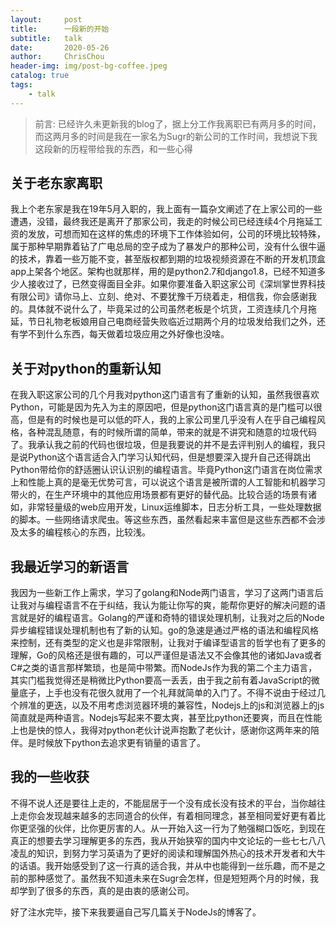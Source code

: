```yaml
---
layout:     post
title:      一段新的开始
subtitle:   talk
date:       2020-05-26
author:     ChrisChou
header-img: img/post-bg-coffee.jpeg
catalog: true
tags:
    - talk
---
```


> 前言: 已经许久未更新我的blog了，据上分工作我离职已有两月多的时间，而这两月多的时间是我在一家名为Sugr的新公司的工作时间，我想说下我这段新的历程带给我的东西，和一些心得


## 关于老东家离职

我上个老东家是我在19年5月入职的，我上面有一篇杂文阐述了在上家公司的一些遭遇，没错，最终我还是离开了那家公司，我走的时候公司已经连续4个月拖延工资的发放，可想而知在这样的焦虑的环境下工作体验如何，公司的环境比较特殊，属于那种早期靠着钻了广电总局的空子成为了暴发户的那种公司，没有什么很牛逼的技术，靠着一些万能不变，甚至版权都到期的垃圾视频资源在不断的开发机顶盒app上架各个地区。架构也就那样，用的是python2.7和django1.8，已经不知道多少人接收过了，已然变得面目全非。如果你要准备入职这家公司《深圳掌世界科技有限公司》请你马上、立刻、绝对、不要犹豫千万绕着走，相信我，你会感谢我的。具体就不说什么了，毕竟呆过的公司虽然老板是个坑货，工资连续几个月拖延，节日礼物老板娘用自己电商经营失败临近过期两个月的垃圾发给我们之外，还有学不到什么东西，每天做着垃圾应用之外好像也没啥。


## 关于对python的重新认知

在我入职这家公司的几个月我对python这门语言有了重新的认知，虽然我很喜欢Python，可能是因为先入为主的原因吧，但是python这门语言真的是门槛可以很高，但是有的时候也是可以低的吓人，我的上家公司里几乎没有人在乎自己编程风格，各种混乱随意，有的时候所谓的简单，带来的就是不讲究和随意的垃圾代码了。我承认我之前的代码也很垃圾，但是我要说的并不是去评判别人的编程，我只是说Python这个语言适合入门学习认知代码，但是想要深入提升自己还得跳出Python带给你的舒适圈认识认识别的编程语言。毕竟Python这门语言在岗位需求上和性能上真的是毫无优势可言，可以说这个语言是被所谓的人工智能和机器学习带火的，在生产环境中的其他应用场景都有更好的替代品。比较合适的场景有诸如，非常轻量级的web应用开发，Linux运维脚本，日志分析工具，一些处理数据的脚本。一些网络请求爬虫。等这些东西，虽然看起来丰富但是这些东西都不会涉及太多的编程核心的东西，比较浅。

## 我最近学习的新语言

我因为一些新工作上需求，学习了golang和Node两门语言，学习了这两门语言后让我对与编程语言不在于纠结，我认为能让你写的爽，能帮你更好的解决问题的语言就是好的编程语言。Golang的严谨和奇特的错误处理机制，让我对之后的Node异步编程错误处理机制也有了新的认知。go的急速是通过严格的语法和编程风格来控制，还有类型的定义也是非常限制，让我对于编译型语言的哲学也有了更多的理解，Go的风格还是很有趣的，可以严谨但是语法又不会像其他的诸如Java或者C#之类的语言那样繁琐，也是简中带繁。而NodeJs作为我的第二个主力语言，其实门槛我觉得还是稍微比Python要高一丢丢，由于我之前有着JavaScript的微量底子，上手也没有花很久就用了一个礼拜就简单的入门了。不得不说由于经过几个辨准的更迭，以及不用考虑浏览器环境的兼容性，Nodejs上的js和浏览器上的js简直就是两种语言。Nodejs写起来不要太爽，甚至比python还要爽，而且在性能上也是快的惊人，我得对python老伙计说声抱歉了老伙计，感谢你这两年来的陪伴。是时候放下python去追求更有销量的语言了。

## 我的一些收获

不得不说人还是要往上走的，不能屈居于一个没有成长没有技术的平台，当你越往上走你会发现越来越多的志同道合的伙伴，有着相同理念，甚至相同爱好更有着比你更坚强的伙伴，比你更厉害的人。从一开始入这一行为了勉强糊口饭吃，到现在真正的想要去学习理解更多的东西，我从开始狭窄的国内中文论坛的一些七七八八凌乱的知识，到努力学习英语为了更好的阅读和理解国外热心的技术开发者和大牛的话语。我开始感受到了这一行真的适合我，并从中也能得到一丝乐趣，而不是之前的那种感觉了。虽然我不知道未来在Sugr会怎样，但是短短两个月的时候，我却学到了很多的东西，真的是由衷的感谢公司。

好了注水完毕，接下来我要逼自己写几篇关于NodeJs的博客了。


